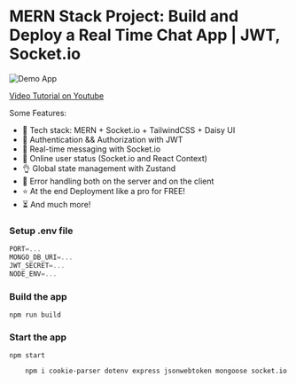 # MERN Stack Project: Build and Deploy a Real Time Chat App | JWT, Socket.io

![Demo App](https://i.ibb.co/gFSMzKN/1.png)

[Video Tutorial on Youtube](https://youtu.be/HwCqsOis894)

Some Features:

-   🌟 Tech stack: MERN + Socket.io + TailwindCSS + Daisy UI
-   🎃 Authentication && Authorization with JWT
-   👾 Real-time messaging with Socket.io
-   🚀 Online user status (Socket.io and React Context)
-   👌 Global state management with Zustand
-   🐞 Error handling both on the server and on the client
-   ⭐ At the end Deployment like a pro for FREE!
-   ⏳ And much more!

### Setup .env file

```js
PORT=...
MONGO_DB_URI=...
JWT_SECRET=...
NODE_ENV=...
```

### Build the app

```shell
npm run build
```

### Start the app

```shell
npm start
```
<!-- 
"bcryptjs": "^2.4.3",
		"cookie-parser": "^1.4.6",
		"dotenv": "^16.4.1",
		"express": "^4.18.2",
		"jsonwebtoken": "^9.0.2",
		"mongoose": "^8.1.1",
		"socket.io": "^4.7.4"
	},
	"devDependencies": {
		"nodemon": "^3.0.3 -->
        npm i cookie-parser dotenv express jsonwebtoken mongoose socket.io